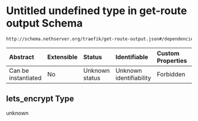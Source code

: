 # Untitled undefined type in get-route output Schema

```txt
http://schema.nethserver.org/traefik/get-route-output.json#/dependencies/lets_encrypt
```



| Abstract            | Extensible | Status         | Identifiable            | Custom Properties | Additional Properties | Access Restrictions | Defined In                                                                      |
| :------------------ | :--------- | :------------- | :---------------------- | :---------------- | :-------------------- | :------------------ | :------------------------------------------------------------------------------ |
| Can be instantiated | No         | Unknown status | Unknown identifiability | Forbidden         | Allowed               | none                | [get-route-output.json\*](traefik/get-route-output.json "open original schema") |

## lets\_encrypt Type

unknown
